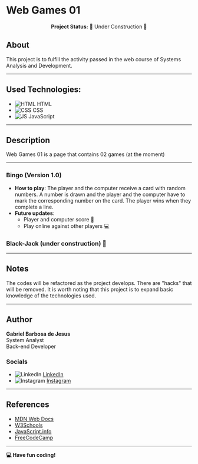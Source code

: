 # Web Games 01 

<p align="center">
  <strong>Project Status:</strong> 🚧 Under Construction 🚧 
</p>


## **About**


This project is to fulfill the activity passed in the web course of Systems Analysis and Development.

---

## **Used Technologies:**


- ![HTML](https://img.icons8.com/color/48/000000/html-5.png) HTML 
- ![CSS](https://img.icons8.com/color/48/000000/css3.png) CSS
- ![JS](https://img.icons8.com/color/48/000000/javascript.png) JavaScript

---

## **Description**


Web Games 01 is a page that contains 02 games (at the moment)

---

### **Bingo (Version 1.0)**
  - **How to play**: The player and the computer receive a card with random numbers. A number is drawn and the player and the computer have to mark the corresponding number on the card. The player wins when they complete a line.
  - **Future updates**:
      - Player and computer score 🎯
      - Play online against other players 💻
### **Black-Jack (under construction)** 🚧

---

## **Notes**
The codes will be refactored as the project develops. There are "hacks" that will be removed. It is worth noting that this project is to expand basic knowledge of the technologies used.

---

## **Author**

**Gabriel Barbosa de Jesus** <br>
System Analyst <br>
Back-end Developer

### **Socials**
- ![LinkedIn](https://img.icons8.com/color/48/000000/linkedin.png) [LinkedIn](https://www.linkedin.com/in/gabriel-barbosa-j/)
- ![Instagram](https://img.icons8.com/color/48/000000/instagram-new.png) [Instagram](https://www.instagram.com/gabriell_b_j/)

---
## **References**
- [MDN Web Docs](https://developer.mozilla.org/en-US/)
- [W3Schools](https://www.w3schools.com/)
- [JavaScript.info](https://javascript.info/)
- [FreeCodeCamp](https://www.freecodecamp.org/)

---

**💻 Have fun coding!**
